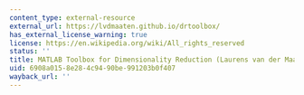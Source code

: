 ```yaml
---
content_type: external-resource
external_url: https://lvdmaaten.github.io/drtoolbox/
has_external_license_warning: true
license: https://en.wikipedia.org/wiki/All_rights_reserved
status: ''
title: MATLAB Toolbox for Dimensionality Reduction (Laurens van der Maaten)
uid: 6908a015-8e28-4c94-90be-991203b0f407
wayback_url: ''
---
```

